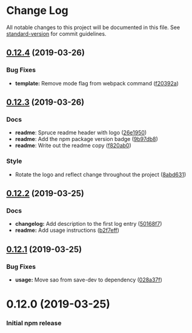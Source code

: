 # Change Log

All notable changes to this project will be documented in this file. See [standard-version](https://github.com/conventional-changelog/standard-version) for commit guidelines.

## [0.12.4](https://github.com/cristovaov/web-starter-pack/compare/v0.12.3...v0.12.4) (2019-03-26)


### Bug Fixes

* **template:** Remove mode flag from webpack command ([f20392a](https://github.com/cristovaov/web-starter-pack/commit/f20392a))



## [0.12.3](https://github.com/cristovaov/web-starter-pack/compare/v0.12.2...v0.12.3) (2019-03-26)


### Docs

* **readme**: Spruce readme header with logo ([26e1950](https://github.com/cristovaov/web-starter-pack/commit/26e1950))
* **readme**: Add the npm package version badge ([9b97db8](https://github.com/cristovaov/web-starter-pack/commit/9b97db8))
* **readme**: Write out the readme copy ([f820ab0](https://github.com/cristovaov/web-starter-pack/commit/f820ab0))


### Style

* Rotate the logo and reflect change throughout the project ([8abd631](https://github.com/cristovaov/web-starter-pack/commit/8abd631))



## [0.12.2](https://github.com/cristovaov/web-starter-pack/compare/v0.12.1...v0.12.2) (2019-03-25)


### Docs

* **changelog:** Add description to the first log entry ([50168f7](https://github.com/cristovaov/web-starter-pack/commit/50168f7))
* **readme:** Add usage instructions ([b2f7eff](https://github.com/cristovaov/web-starter-pack/commit/b2f7eff))



## [0.12.1](https://github.com/cristovaov/web-starter-pack/compare/v0.12.0...v0.12.1) (2019-03-25)


### Bug Fixes

* **usage:** Move sao from save-dev to dependency ([028a37f](https://github.com/cristovaov/web-starter-pack/commit/028a37f))



# 0.12.0 (2019-03-25)


### Initial npm release
